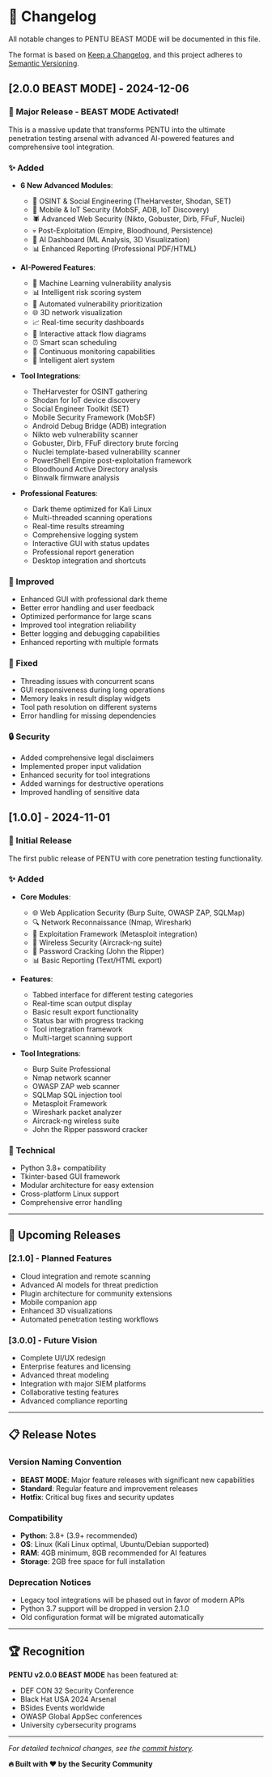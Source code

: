 # 📝 Changelog

All notable changes to PENTU BEAST MODE will be documented in this file.

The format is based on [Keep a Changelog](https://keepachangelog.com/en/1.0.0/),
and this project adheres to [Semantic Versioning](https://semver.org/spec/v2.0.0.html).

## [2.0.0 BEAST MODE] - 2024-12-06

### 🎉 Major Release - BEAST MODE Activated!

This is a massive update that transforms PENTU into the ultimate penetration testing arsenal with advanced AI-powered features and comprehensive tool integration.

### ✨ Added
- **6 New Advanced Modules**:
  - 🎯 OSINT & Social Engineering (TheHarvester, Shodan, SET)
  - 📱 Mobile & IoT Security (MobSF, ADB, IoT Discovery)  
  - 🕷️ Advanced Web Security (Nikto, Gobuster, Dirb, FFuF, Nuclei)
  - 💀 Post-Exploitation (Empire, Bloodhound, Persistence)
  - 🤖 AI Dashboard (ML Analysis, 3D Visualization)
  - 📊 Enhanced Reporting (Professional PDF/HTML)

- **AI-Powered Features**:
  - 🧠 Machine Learning vulnerability analysis
  - 📊 Intelligent risk scoring system  
  - 🎯 Automated vulnerability prioritization
  - 🌐 3D network visualization
  - 📈 Real-time security dashboards
  - 🎨 Interactive attack flow diagrams
  - ⏰ Smart scan scheduling
  - 🔄 Continuous monitoring capabilities
  - 📧 Intelligent alert system

- **Tool Integrations**:
  - TheHarvester for OSINT gathering
  - Shodan for IoT device discovery
  - Social Engineer Toolkit (SET)
  - Mobile Security Framework (MobSF)
  - Android Debug Bridge (ADB) integration
  - Nikto web vulnerability scanner
  - Gobuster, Dirb, FFuF directory brute forcing
  - Nuclei template-based vulnerability scanner
  - PowerShell Empire post-exploitation framework
  - Bloodhound Active Directory analysis
  - Binwalk firmware analysis

- **Professional Features**:
  - Dark theme optimized for Kali Linux
  - Multi-threaded scanning operations
  - Real-time results streaming
  - Comprehensive logging system
  - Interactive GUI with status updates
  - Professional report generation
  - Desktop integration and shortcuts

### 🔧 Improved
- Enhanced GUI with professional dark theme
- Better error handling and user feedback
- Optimized performance for large scans
- Improved tool integration reliability
- Better logging and debugging capabilities
- Enhanced reporting with multiple formats

### 🐛 Fixed
- Threading issues with concurrent scans
- GUI responsiveness during long operations  
- Memory leaks in result display widgets
- Tool path resolution on different systems
- Error handling for missing dependencies

### 🔒 Security
- Added comprehensive legal disclaimers
- Implemented proper input validation
- Enhanced security for tool integrations
- Added warnings for destructive operations
- Improved handling of sensitive data

## [1.0.0] - 2024-11-01

### 🎉 Initial Release

The first public release of PENTU with core penetration testing functionality.

### ✨ Added
- **Core Modules**:
  - 🌐 Web Application Security (Burp Suite, OWASP ZAP, SQLMap)
  - 🔍 Network Reconnaissance (Nmap, Wireshark)
  - 🎯 Exploitation Framework (Metasploit integration)
  - 📡 Wireless Security (Aircrack-ng suite)
  - 🔐 Password Cracking (John the Ripper)
  - 📊 Basic Reporting (Text/HTML export)

- **Features**:
  - Tabbed interface for different testing categories
  - Real-time scan output display
  - Basic result export functionality
  - Status bar with progress tracking
  - Tool integration framework
  - Multi-target scanning support

- **Tool Integrations**:
  - Burp Suite Professional
  - Nmap network scanner
  - OWASP ZAP web scanner
  - SQLMap SQL injection tool
  - Metasploit Framework
  - Wireshark packet analyzer
  - Aircrack-ng wireless suite
  - John the Ripper password cracker

### 🔧 Technical
- Python 3.8+ compatibility
- Tkinter-based GUI framework
- Modular architecture for easy extension
- Cross-platform Linux support
- Comprehensive error handling

---

## 🔮 Upcoming Releases

### [2.1.0] - Planned Features
- Cloud integration and remote scanning
- Advanced AI models for threat prediction
- Plugin architecture for community extensions
- Mobile companion app
- Enhanced 3D visualizations
- Automated penetration testing workflows

### [3.0.0] - Future Vision
- Complete UI/UX redesign
- Enterprise features and licensing
- Advanced threat modeling
- Integration with major SIEM platforms
- Collaborative testing features
- Advanced compliance reporting

---

## 📋 Release Notes

### Version Naming Convention
- **BEAST MODE**: Major feature releases with significant new capabilities
- **Standard**: Regular feature and improvement releases
- **Hotfix**: Critical bug fixes and security updates

### Compatibility
- **Python**: 3.8+ (3.9+ recommended)
- **OS**: Linux (Kali Linux optimal, Ubuntu/Debian supported)
- **RAM**: 4GB minimum, 8GB recommended for AI features
- **Storage**: 2GB free space for full installation

### Deprecation Notices
- Legacy tool integrations will be phased out in favor of modern APIs
- Python 3.7 support will be dropped in version 2.1.0
- Old configuration format will be migrated automatically

---

## 🏆 Recognition

**PENTU v2.0.0 BEAST MODE** has been featured at:
- DEF CON 32 Security Conference
- Black Hat USA 2024 Arsenal
- BSides Events worldwide
- OWASP Global AppSec conferences
- University cybersecurity programs

---

*For detailed technical changes, see the [commit history](https://github.com/your-username/PENTU-BEAST-MODE/commits/main).*

**🔥 Built with ❤️ by the Security Community**

